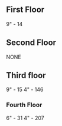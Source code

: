 ## First Floor
9" - 14 

## Second Floor 
NONE

## Third floor 
9" - 15
4" - 146

### Fourth Floor 

6" - 31
4" - 207